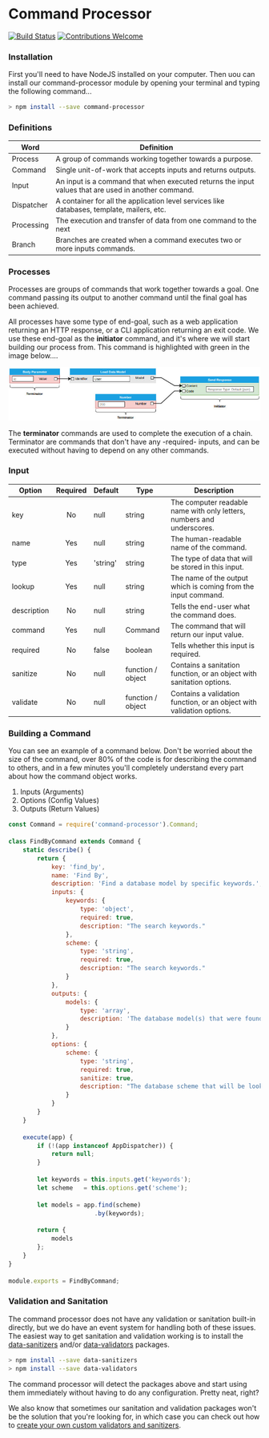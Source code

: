 # Command Processor

[![Build Status](https://travis-ci.com/c-butcher/command-processor.svg?branch=master)](https://travis-ci.com/c-butcher/command-processor)
[![Contributions Welcome](https://img.shields.io/badge/contributions-welcome-brightgreen.svg?style=flat)](https://travis-ci.com/c-butcher/command-processor)

### Installation
First you'll need to have NodeJS installed on your computer. Then uou can install our command-processor module
by opening your terminal and typing the following command...

```bash
> npm install --save command-processor
```

### Definitions
| Word       | Definition |
|------------|------------|
| Process    | A group of commands working together towards a purpose. |
| Command    | Single unit-of-work that accepts inputs and returns outputs. |
| Input      | An input is a command that when executed returns the input values that are used in another command. |
| Dispatcher | A container for all the application level services like databases, template, mailers, etc. |
| Processing | The execution and transfer of data from one command to the next |
| Branch     | Branches are created when a command executes two or more inputs commands. | 

### Processes
Processes are groups of commands that work together towards a goal. One command passing its
output to another command until the final goal has been achieved.

All processes have some type of end-goal, such as a web application returning an HTTP response,
or a CLI application returning an exit code. We use these end-goal as the **initiator**
command, and it's where we will start building our process from. This command is highlighted
with green in the image below....

![Rest Example](docs/images/rest-example.jpg)

The **terminator** commands are used to complete the execution of a chain. Terminator are commands that don't have any -required- inputs, and can be executed without having to depend on any
other commands. 

### Input

| Option      | Required | Default  |Type               | Description |
|-------------|:--------:|----------|-------------------|------------------------------------------------------------------------|
| key         | No       | null     | string            | The computer readable name with only letters, numbers and underscores. |
| name        | Yes      | null     | string            | The human-readable name of the command.                                |
| type        | Yes      | 'string' | string            | The type of data that will be stored in this input.                    |
| lookup      | Yes      | null     | string            | The name of the output which is coming from the input command.         |
| description | No       | null     | string            | Tells the end-user what the command does.                              |
| command     | Yes      | null     | Command           | The command that will return our input value.                          |
| required    | No       | false    | boolean           | Tells whether this input is required.                                  |
| sanitize    | No       | null     | function / object | Contains a sanitation function, or an object with sanitation options.  |
| validate    | No       | null     | function / object | Contains a validation function, or an object with validation options.  |


### Building a Command
You can see an example of a command below. Don't be worried about the size of the command,
over 80% of the code is for describing the command to others, and in a few minutes you'll
completely understand every part about how the command object works.

1. Inputs (Arguments)
2. Options (Config Values)
3. Outputs (Return Values)

```javascript
const Command = require('command-processor').Command;

class FindByCommand extends Command {
    static describe() {
        return {
            key: 'find_by',
            name: 'Find By',
            description: 'Find a database model by specific keywords.',
            inputs: {
                keywords: {
                    type: 'object',
                    required: true,
                    description: "The search keywords."
                },
                scheme: {
                    type: 'string',
                    required: true,
                    description: "The search keywords."
                }
            },
            outputs: {
                models: {
                    type: 'array',
                    description: 'The database model(s) that were found.'
                }
            },
            options: {
                scheme: {
                    type: 'string',
                    required: true,
                    sanitize: true,
                    description: "The database scheme that will be looked in."
                }
            }
        }
    }
    
    execute(app) {
        if (!(app instanceof AppDispatcher)) {
            return null;
        }
        
        let keywords = this.inputs.get('keywords');
        let scheme   = this.options.get('scheme');
        
        let models = app.find(scheme)
                        .by(keywords);
        
        return {
            models
        };
    }
}

module.exports = FindByCommand;
```

### Validation and Sanitation
The command processor does not have any validation or sanitation built-in directly, but we do have
an event system for handling both of these issues. The easiest way to get sanitation and validation working
is to install the [data-sanitizers](https://github.com/c-butcher/data-sanitizers) and/or
[data-validators](https://github.com/c-butcher/data-validators) packages.

```bash
> npm install --save data-sanitizers
> npm install --save data-validators
```

The command processor will detect the packages above and start using them immediately without having
to do any configuration. Pretty neat, right?


We also know that sometimes our sanitation and validation packages won't be the solution that you're looking for,
in which case you can check out how to [create your own custom validators and sanitizers](docs/creating-validators-and-sanitizers.md).
